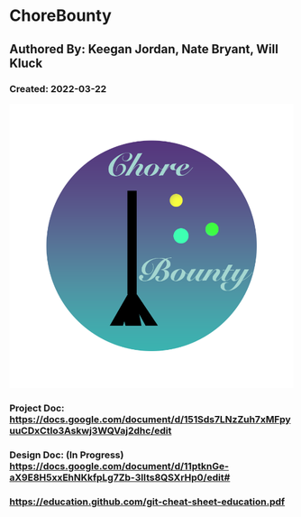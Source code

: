 # ChoreBounty
## Authored By: Keegan Jordan, Nate Bryant, Will Kluck
### Created: 2022-03-22


![chore bounty](https://github.com/kj-dev-b/ChoreBounty/blob/main/resources/chorebounty.png?raw=true)

### Project Doc: https://docs.google.com/document/d/151Sds7LNzZuh7xMFpyuuCDxCtIo3Askwj3WQVaj2dhc/edit

### Design Doc: (In Progress) https://docs.google.com/document/d/11ptknGe-aX9E8H5xxEhNKkfpLg7Zb-3IIts8QSXrHp0/edit#


### https://education.github.com/git-cheat-sheet-education.pdf
